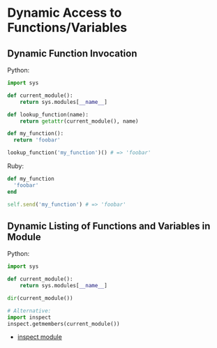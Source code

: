 # Dynamic Access to Functions/Variables

## Dynamic Function Invocation

Python:

```python
import sys

def current_module():
    return sys.modules[__name__]

def lookup_function(name):
    return getattr(current_module(), name)

def my_function():
  return 'foobar'

lookup_function('my_function')() # => 'foobar'
```

Ruby:

```ruby
def my_function
  'foobar'
end

self.send('my_function') # => 'foobar'
```

## Dynamic Listing of Functions and Variables in Module

Python:

```python
import sys

def current_module():
    return sys.modules[__name__]

dir(current_module())

# Alternative:
import inspect
inspect.getmembers(current_module())
```

* [inspect module](https://docs.python.org/3/library/inspect.html)
